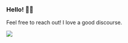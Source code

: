 
### Hello! 👋🏽

Feel free to reach out! I love a good discourse.

![](https://media1.giphy.com/media/3oz8xHEisOJuebgmhq/giphy.gif)
